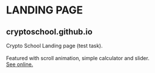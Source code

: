 # LANDING PAGE

## cryptoschool.github.io

Crypto School Landing page (test task).
<br>
<br>
Featured with scroll animation, simple calculator and slider. 
<br>
<a href="https://helloxiuxiu.github.io/cryptoschool.github.io/" target="_blank">See online.</a>

